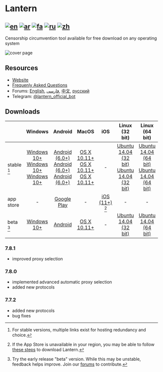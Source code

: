 # Lantern
[![en](https://github.com/getlantern/lantern/blob/jay/readme-refresh/resources/English.svg)](README.md)
[![ar](https://github.com/getlantern/lantern/blob/jay/readme-refresh/resources/Arabic.svg)](README.ar.md)
[![fa](https://github.com/getlantern/lantern/blob/jay/readme-refresh/resources/Farsi.svg)](README.fa.md)
[![ru](https://github.com/getlantern/lantern/blob/jay/readme-refresh/resources/Russian.svg)](README.ru.md)
[![zh](https://github.com/getlantern/lantern/blob/jay/readme-refresh/resources/Chinese.svg)](README.zh.md)
---
Censorship circumvention tool available for free download on any operating system

![cover page](cover_page.png)

## Resources
- [Website](https://lantern.io)
- [Frequenly Asked Questions](https://lantern.io/faq)
- Forums: [English](https://github.com/getlantern/lantern-forum-en/discussions), [فارسی](https://github.com/getlantern/lantern-forum-fa/discussions), [中文](https://github.com/getlantern/lantern-forum-cn/discussions), [русский](https://github.com/getlantern/lantern-forum-ru/discussions)
- Telegram: [@lantern_official_bot](https://t.me/lantern_official_bot)

## Downloads
|              | Windows | Android | MacOS | iOS   | Linux (32 bit) | Linux (64 bit)
| :---         | :---:   | :---:   | :---: | :---: | :---:          | :---:
| stable [^choices]      | [Windows 10+](https://gitlab.com/getlantern/lantern-binaries-mirror/-/raw/master/lantern-installer.exe) <br> [Windows 10+](https://github.com/getlantern/lantern-binaries/raw/main/lantern-installer.exe) <br> [Windows 10+](https://s3.amazonaws.com/lantern/lantern-installer.exe) | [Android (6.0+)](https://gitlab.com/getlantern/lantern-binaries-mirror/-/raw/master/lantern-installer.apk) <br> [Android (6.0+)](https://s3.amazonaws.com/lantern/lantern-installer.apk) <br> [Android (6.0+)](https://github.com/getlantern/lantern-binaries/raw/main/lantern-installer.apk) | [OS X 10.11+](https://gitlab.com/getlantern/lantern-binaries-mirror/-/raw/master/lantern-installer.dmg) <br> [OS X 10.11+](https://github.com/getlantern/lantern-binaries/raw/main/lantern-installer.dmg) <br> [OS X 10.11+](https://s3.amazonaws.com/lantern/lantern-installer.dmg) | \- | [Ubuntu 14.04 (32 bit)](https://github.com/getlantern/lantern-binaries/raw/main/lantern-installer-32-bit.deb) <br> [Ubuntu 14.04 (32 bit)](https://s3.amazonaws.com/lantern/lantern-installer-32-bit.deb) | [Ubuntu 14.04 (64 bit)](https://github.com/getlantern/lantern-binaries/raw/main/lantern-installer-64-bit.deb) <br> [Ubuntu 14.04 (64 bit)](https://s3.amazonaws.com/lantern/lantern-installer-64-bit.deb) |
| app store    |  \-     | [Google Play](https://play.google.com/store/apps/details?id=org.getlantern.lantern) | \- | [iOS (11+)](https://apps.apple.com/app/id1457872372?l=zh_cn) [^ios] | \- | \- |
| beta [^beta] | [Windows 10+](https://github.com/getlantern/lantern-binaries/raw/main/lantern-installer-preview.exe) | [Android](https://github.com/getlantern/lantern-binaries/raw/main/lantern-installer-preview.apk) | [OS X 10.11+](https://github.com/getlantern/lantern-binaries/raw/main/lantern-installer-preview.dmg) | \- | [Ubuntu 14.04 (32 bit)](https://github.com/getlantern/lantern-binaries/raw/main/lantern-installer-preview-32-bit.deb) | [Ubuntu 14.04 (64 bit)](https://github.com/getlantern/lantern-binaries/raw/main/lantern-installer-preview-64-bit.deb)

[^choices]: For stable versions, multiple links exist for hosting redundancy and choice.
[^beta]: Try the early release "beta" version. While this may be unstable, feedback helps improve. Join our [forums](#resources) to contribute.
[^ios]: If the App Store is unavailable in your region, you may be able to follow [these steps](https://lantern.io/faq#use-2) to download Lantern.

### 7.8.1
  - improved proxy selection

### 7.8.0
  - implemented advanced automatic proxy selection
  - added new protocols

### 7.7.2
  - added new protocols
  - bug fixes
